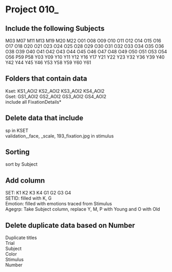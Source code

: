 # Project 010_

## Include the following Subjects
M03
M07
M11
M13
M19
M20
M22
O01
O08
O09
O10
O11
O12
O14
O15
O16
O17
O18
O20
O21
O23
O24
O25
O28
O29
O30
O31
O32
O33
O34
O35
O36
O38
O39
O40
O41
O42
O43
O44
O45
O46
O47
O48
O49
O50
O51
O53
O54
O56
P59
P58
Y03
Y09
Y10
Y11
Y12
Y16
Y17
Y21
Y22
Y23
Y32
Y36
Y39
Y40
Y42
Y44
Y45
Y46
Y53
Y58
Y59
Y60
Y61

## Folders that contain data
Kset: KS1_AOI2  KS2_AOI2 KS3_AOI2 KS4_AOI2<br />
Gset: GS1_AOI2  GS2_AOI2 GS3_AOI2 GS4_AOI2<br />
include all FixationDetails*

## Delete data that include 
sp in KSET<br />
validation,_face, _scale, 193_fixation.jpg in stimulus

## Sorting 
sort by Subject

## Add column  
SET: K1 K2 K3 K4 G1 G2 G3 G4 <br />
SETID: filled with K, G <br />
Emotion: filled with emotions traced from Stimulus <br />
Agegrp: Take Subject column, replace Y, M, P with Young and  O with Old

## Delete duplicate data based on Number
Duplicate titles<br />
Trial<br />
Subject<br />
Color<br />
Stimulus<br />
Number

